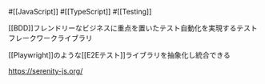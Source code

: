 #[[JavaScript]] #[[TypeScript]] #[[Testing]]

[[BDD]]フレンドリーなビジネスに重点を置いたテスト自動化を実現するテストフレークワークライブラリ

[[Playwright]]のような[[E2Eテスト]]ライブラリを抽象化し統合できる

<https://serenity-js.org/>